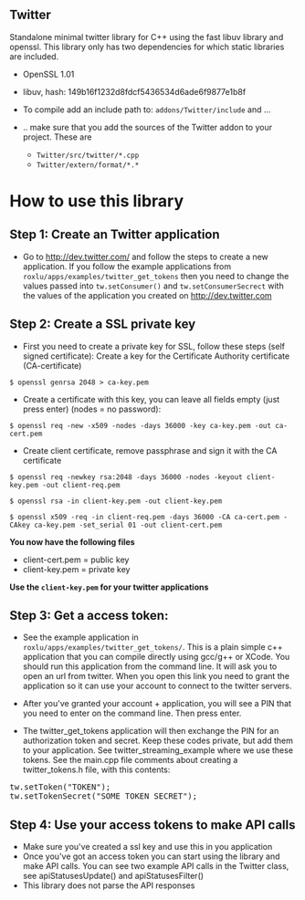 Twitter
--------
Standalone minimal twitter library for C++ using the fast libuv library and openssl. 
  This library only has two dependencies for which static libraries are included.
  - OpenSSL 1.01
  - libuv, hash: 149b16f1232d8fdcf5436534d6ade6f9877e1b8f 
  - To compile add an include path to: `addons/Twitter/include` and ...
  - .. make sure that you add the sources of the Twitter addon to your project. These are 
  
    - `Twitter/src/twitter/*.cpp`
    - `Twitter/extern/format/*.*`
  

  
    
How to use this library
========================

Step 1: Create an Twitter application
--------------------------------------
- Go to http://dev.twitter.com/ and follow the steps to create a new application. If you follow the example applications
from `roxlu/apps/examples/twitter_get_tokens` then you need to change the values passed into `tw.setConsumer()` and `tw.setConsumerSecrect`
with the values of the application you created on http://dev.twitter.com

Step 2: Create a SSL private key
---------------------------------

- First you need to create a private key for SSL, follow these steps (self signed certificate): Create a key for the Certificate Authority certificate (CA-certificate)
   
`$ openssl genrsa 2048 > ca-key.pem`
      

- Create a certificate with this key, you can leave all fields empty (just press enter) (nodes = no password):
   
`$ openssl req -new -x509 -nodes -days 36000 -key ca-key.pem -out ca-cert.pem`
    

- Create client certificate, remove passphrase and sign it with the CA certificate
    
`$ openssl req -newkey rsa:2048 -days 36000 -nodes -keyout client-key.pem -out client-req.pem`

 `$ openssl rsa -in client-key.pem -out client-key.pem`
    
 `$ openssl x509 -req -in client-req.pem -days 36000 -CA ca-cert.pem -CAkey ca-key.pem -set_serial 01 -out client-cert.pem`
    

**You now have the following files**
  - client-cert.pem = public key
  - client-key.pem = private key

**Use the `client-key.pem` for your twitter applications**
      
Step 3: Get a access token:
----------------------------
- See the example application in `roxlu/apps/examples/twitter_get_tokens/`.
  This is a plain simple c++ application that you can compile directly using 
  gcc/g++ or XCode. You should run this application from the command line. It 
  will ask you to open an url from twitter. When you open this link you need to 
  grant the application so it can use your account to connect to the twitter 
  servers.

- After you've granted your account + application, you will see a PIN that you 
  need to enter on the command line. Then press enter.

- The twitter_get_tokens application will then exchange the PIN for an 
  authorization token and secret. Keep these codes private, but add them 
  to your application. See twitter_streaming_example where we use these 
  tokens. See the main.cpp file comments about creating a twitter_tokens.h 
  file, with this contents:

<pre>
tw.setToken("TOKEN");
tw.setTokenSecret("SOME_TOKEN_SECRET");
</pre>


Step 4: Use your access tokens to make API calls
-------------------------------------------------
- Make sure you've created a ssl key and use this in you application 
- Once you've got an access token you can start using the library and 
  make API calls. You can see two example API calls in the Twitter class, see
  apiStatusesUpdate() and apiStatusesFilter()
- This library does not parse the API responses



